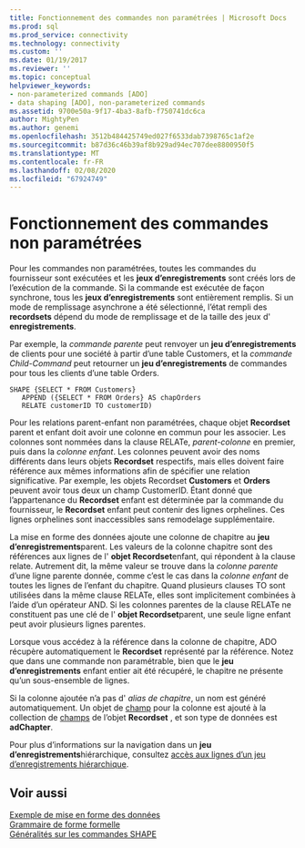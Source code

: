 ```yaml
---
title: Fonctionnement des commandes non paramétrées | Microsoft Docs
ms.prod: sql
ms.prod_service: connectivity
ms.technology: connectivity
ms.custom: ''
ms.date: 01/19/2017
ms.reviewer: ''
ms.topic: conceptual
helpviewer_keywords:
- non-parameterized commands [ADO]
- data shaping [ADO], non-parameterized commands
ms.assetid: 9700e50a-9f17-4ba3-8afb-f750741dc6ca
author: MightyPen
ms.author: genemi
ms.openlocfilehash: 3512b484425749ed027f6533dab7398765c1af2e
ms.sourcegitcommit: b87d36c46b39af8b929ad94ec707dee8800950f5
ms.translationtype: MT
ms.contentlocale: fr-FR
ms.lasthandoff: 02/08/2020
ms.locfileid: "67924749"
---
```

# <a name="operation-of-non-parameterized-commands"></a>Fonctionnement des commandes non paramétrées
Pour les commandes non paramétrées, toutes les commandes du fournisseur sont exécutées et les **jeux d’enregistrements** sont créés lors de l’exécution de la commande. Si la commande est exécutée de façon synchrone, tous les **jeux d’enregistrements** sont entièrement remplis. Si un mode de remplissage asynchrone a été sélectionné, l’état rempli des **recordsets** dépend du mode de remplissage et de la taille des jeux d' **enregistrements**.  
  
 Par exemple, la *commande parente* peut renvoyer un **jeu d’enregistrements** de clients pour une société à partir d’une table Customers, et la *commande Child-Command* peut retourner un **jeu d’enregistrements** de commandes pour tous les clients d’une table Orders.  
  
```  
SHAPE {SELECT * FROM Customers}   
   APPEND ({SELECT * FROM Orders} AS chapOrders   
   RELATE customerID TO customerID)  
```  
  
 Pour les relations parent-enfant non paramétrées, chaque objet **Recordset** parent et enfant doit avoir une colonne en commun pour les associer. Les colonnes sont nommées dans la clause RELATe, *parent-colonne* en premier, puis dans la *colonne enfant*. Les colonnes peuvent avoir des noms différents dans leurs objets **Recordset** respectifs, mais elles doivent faire référence aux mêmes informations afin de spécifier une relation significative. Par exemple, les objets Recordset **Customers** et **Orders** peuvent avoir tous deux un champ CustomerID. Étant donné que l’appartenance du **Recordset** enfant est déterminée par la commande du fournisseur, le **Recordset** enfant peut contenir des lignes orphelines. Ces lignes orphelines sont inaccessibles sans remodelage supplémentaire.  
  
 La mise en forme des données ajoute une colonne de chapitre au **jeu d’enregistrements**parent. Les valeurs de la colonne chapitre sont des références aux lignes de l' **objet Recordset**enfant, qui répondent à la clause relate. Autrement dit, la même valeur se trouve dans la *colonne parente* d’une ligne parente donnée, comme c’est le cas dans la *colonne enfant* de toutes les lignes de l’enfant du chapitre. Quand plusieurs clauses TO sont utilisées dans la même clause RELATe, elles sont implicitement combinées à l’aide d’un opérateur AND. Si les colonnes parentes de la clause RELATe ne constituent pas une clé de l' **objet Recordset**parent, une seule ligne enfant peut avoir plusieurs lignes parentes.  
  
 Lorsque vous accédez à la référence dans la colonne de chapitre, ADO récupère automatiquement le **Recordset** représenté par la référence. Notez que dans une commande non paramétrable, bien que le **jeu d’enregistrements** enfant entier ait été récupéré, le chapitre ne présente qu’un sous-ensemble de lignes.  
  
 Si la colonne ajoutée n’a pas d' *alias de chapitre*, un nom est généré automatiquement. Un objet de [champ](../../../ado/reference/ado-api/field-object.md) pour la colonne est ajouté à la collection de [champs](../../../ado/reference/ado-api/fields-collection-ado.md) de l’objet **Recordset** , et son type de données est **adChapter**.  
  
 Pour plus d’informations sur la navigation dans un **jeu d’enregistrements**hiérarchique, consultez [accès aux lignes d’un jeu d’enregistrements hiérarchique](../../../ado/guide/data/accessing-rows-in-a-hierarchical-recordset.md).  
  
## <a name="see-also"></a>Voir aussi  
 [Exemple de mise en forme des données](../../../ado/guide/data/data-shaping-example.md)   
 [Grammaire de forme formelle](../../../ado/guide/data/formal-shape-grammar.md)   
 [Généralités sur les commandes SHAPE](../../../ado/guide/data/shape-commands-in-general.md)

